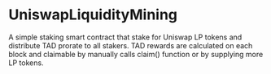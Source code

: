 # UniswapLiquidityMining

A simple staking smart contract that stake for Uniswap LP tokens and distribute TAD prorate to all stakers. TAD rewards are calculated on each block and claimable by manually calls claim() function or by supplying more LP tokens.
